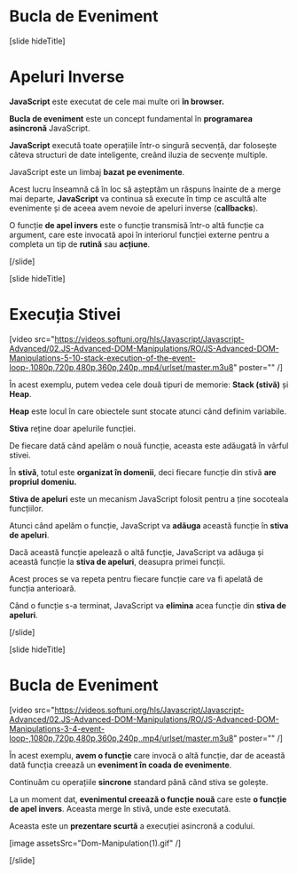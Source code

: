 # Bucla de Eveniment

[slide hideTitle]
# Apeluri Inverse

**JavaScript** este executat de cele mai multe ori **în browser.**

**Bucla de eveniment** este un concept fundamental în **programarea asincronă** JavaScript.

**JavaScript** execută toate operațiile într-o singură secvență, dar folosește câteva structuri de date inteligente, creând iluzia de secvențe multiple.

JavaScript este un limbaj **bazat pe evenimente**. 

Acest lucru înseamnă că în loc să așteptăm un răspuns înainte de a merge mai departe, **JavaScript** va continua să execute în timp ce ascultă alte evenimente și de aceea avem nevoie de apeluri inverse (**callbacks**).

O funcție **de apel invers** este o funcție transmisă într-o altă funcție ca argument, care este invocată apoi în interiorul funcției externe pentru a completa un tip de **rutină** sau **acțiune**. 


[/slide]

[slide hideTitle]

# Execuția Stivei

[video src="https://videos.softuni.org/hls/Javascript/Javascript-Advanced/02.JS-Advanced-DOM-Manipulations/RO/JS-Advanced-DOM-Manipulations-5-10-stack-execution-of-the-event-loop-,1080p,720p,480p,360p,240p,.mp4/urlset/master.m3u8" poster="" /]

În acest exemplu, putem vedea cele două tipuri de memorie: **Stack (stivă)** și **Heap**.

**Heap** este locul în care obiectele sunt stocate atunci când definim variabile. 

**Stiva** reține doar apelurile funcției.

De fiecare dată când apelăm o nouă funcție, aceasta este adăugată în vârful stivei. 

În **stivă**, totul este **organizat în domenii**, deci fiecare funcție din stivă **are propriul domeniu.**

**Stiva de apeluri** este un mecanism JavaScript folosit pentru a ține socoteala funcțiilor. 

Atunci când apelăm o funcție, JavaScript va **adăuga** această funcție în **stiva de apeluri**. 
 
Dacă această funcție apelează o altă funcție, JavaScript va adăuga și această funcție la **stiva de apeluri**, deasupra primei funcții.

Acest proces se va repeta pentru fiecare funcție care va fi apelată de funcția anterioară. 

Când o funcție s-a terminat, JavaScript va **elimina** acea funcție din **stiva de apeluri**.

[/slide]

[slide hideTitle]
# Bucla de Eveniment

[video src="https://videos.softuni.org/hls/Javascript/Javascript-Advanced/02.JS-Advanced-DOM-Manipulations/RO/JS-Advanced-DOM-Manipulations-3-4-event-loop-,1080p,720p,480p,360p,240p,.mp4/urlset/master.m3u8" poster="" /]

În acest exemplu, **avem o funcție** care invocă o altă funcție, dar de această dată funcția creează un **eveniment în coada de evenimente**.

Continuăm cu operațiile **sincrone** standard până când stiva se golește. 

La un moment dat, **evenimentul creează o funcție nouă** care este **o funcție de apel invers**. Aceasta merge în stivă, unde este executată. 

Aceasta este un **prezentare scurtă** a execuției asincronă a codului. 

[image assetsSrc="Dom-Manipulation(1).gif" /]

[/slide]
